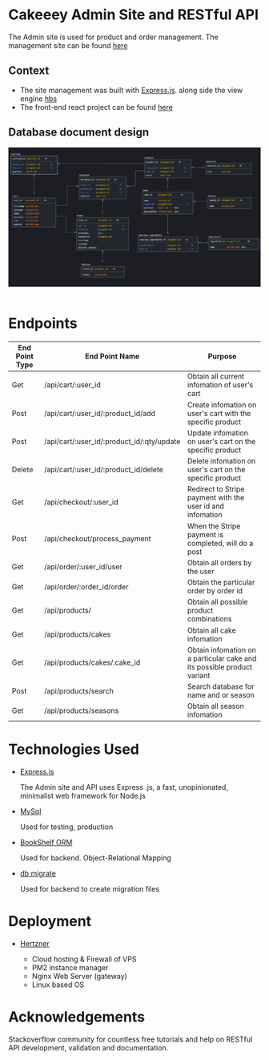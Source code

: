 #  Cakeeey Admin Site and RESTful API

The Admin site is used for product and order management. The management site can be found [here](https://celeae.shop/cakeeeyadmin)

## Context

- The site management was built with [Express.js](https://expressjs.com/). along side the view engine [hbs](https://www.npmjs.com/package/hbs)
- The front-end react project can be found [here](https://github.com/MarcusCWD/Cakeeey-front)

## Database document design

<img src='public/images/er-sql.png' style='display:block'><br>

# Endpoints

End Point Type | End Point Name | Purpose
------------ | ------------- | -------------
Get | /api/cart/:user_id | Obtain all current infomation of user's cart
Post | /api/cart/:user_id/:product_id/add | Create infomation on user's cart with the specific product
Post | /api/cart/:user_id/:product_id/:qty/update | Update infomation on user's cart on the specific product
Delete | /api/cart/:user_id/:product_id/delete | Delete infomation on user's cart on the specific product
Get | /api/checkout/:user_id | Redirect to Stripe payment with the user id and infomation
Post | /api/checkout/process_payment | When the Stripe payment is completed, will do a post
Get | /api/order/:user_id/user | Obtain all orders by the user
Get | /api/order/:order_id/order | Obtain the particular order by order id
Get | /api/products/ | Obtain all possible product combinations
Get | /api/products/cakes | Obtain all cake infomation
Get | /api/products/cakes/:cake_id | Obtain infomation on a particular cake and its possible product variant
Post | /api/products/search | Search database for name and or season
Get | /api/products/seasons | Obtain all season infomation

# Technologies Used

- [Express.js](https://expressjs.com/)

  The Admin site and API uses Express .js, a fast, unopinionated, minimalist web framework for Node.js

- [MySql](https://www.mysql.com/)

  Used for testing, production

- [BookShelf ORM](https://bookshelfjs.org/)

  Used for backend. Object-Relational Mapping

- [db migrate](https://www.npmjs.com/package/db-migrate)

  Used for backend to create migration files 

# Deployment

- [Hertzner](https://www.hetzner.com/)

  * Cloud hosting & Firewall of VPS
  * PM2 instance manager
  * Nginx Web Server (gateway)
  * Linux based OS

# Acknowledgements

Stackoverflow community for countless free tutorials and help on RESTful API development, validation and documentation.
